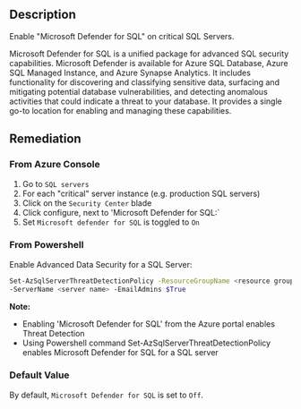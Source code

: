 ## Description

Enable "Microsoft Defender for SQL" on critical SQL Servers.

Microsoft Defender for SQL is a unified package for advanced SQL security capabilities. Microsoft Defender is available for Azure SQL Database, Azure SQL Managed Instance, and Azure Synapse Analytics. It includes functionality for discovering and classifying sensitive data, surfacing and mitigating potential database vulnerabilities, and detecting anomalous activities that could indicate a threat to your database. It provides a single go-to location for enabling and managing these capabilities.

## Remediation

### From Azure Console

1. Go to `SQL servers`
2. For each "critical" server instance (e.g. production SQL servers)
3. Click on the `Security Center` blade
4. Click configure, next to 'Microsoft Defender for SQL:`
5. Set `Microsoft defender for SQL` is toggled to `On`

### From Powershell

Enable Advanced Data Security for a SQL Server:

```bash
Set-AzSqlServerThreatDetectionPolicy -ResourceGroupName <resource group name>
-ServerName <server name> -EmailAdmins $True
```

**Note:**

  - Enabling 'Microsoft Defender for SQL' from the Azure portal enables Threat Detection
  - Using Powershell command Set-AzSqlServerThreatDetectionPolicy enables Microsoft Defender for SQL for a SQL server

### Default Value

By default, `Microsoft Defender for SQL` is set to `Off`.
